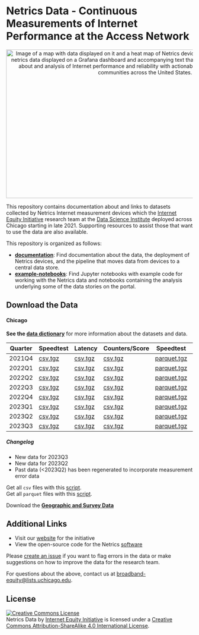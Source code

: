 # Netrics Data - Continuous Measurements of Internet Performance at the Access Network

<p align='center'><img src='assets/images/netrics-data-hero.jpg' width='750' height='400' alt='Image of a map with data displayed on it and a heat map of Netrics device deployments with some charts of netrics data displayed on a Grafana dashboard and accompanying text that says Internet Equity Initiative data about and analysis of Internet performance and reliability with actionable insights to address inequity in communities across the United States.' vertical-align='middle'></p>

This repository contains documentation about and links to datasets collected by Netrics Internet measurement devices which the [Internet Equity Initiative](https://internetequity.uchicago.edu/) research team at the [Data Science Institute](http://datascience.uchicago.edu/) deployed across Chicago starting in late 2021. Supporting resources to assist those that want to use the data are also available.

This repository is organized as follows:
- **[documentation](https://github.com/internet-equity/netrics-data/blob/main/documentation)**: Find documentation about the data, the deployment of Netrics devices, and the pipeline that moves data from devices to a central data store.
- **[example-notebooks](https://github.com/internet-equity/netrics-data/blob/main/example-notebooks)**: Find Jupyter notebooks with example code for working with the Netrics data and notebooks containing the analysis underlying some of the data stories on the portal.

## Download the Data

#### Chicago

**See the [data dictionary](https://github.com/internet-equity/netrics-data/blob/main/documentation/netrics-data-dictionary.md)** for more information about the datasets and data.

| Quarter | Speedtest | Latency | Counters/Score | Speedtest | Latency | Counters/Score |
| ---     | ---       | ---     | ---            | ---       | ---     | ---            |
| 2021Q4  | [csv.tgz](https://abbott.cs.uchicago.edu:8081/chicago/netrics_speedtest_2021Q4.tgz) | [csv.tgz](https://abbott.cs.uchicago.edu:8081/chicago/netrics_latency_2021Q4.tgz) | [csv.tgz](https://abbott.cs.uchicago.edu:8081/chicago/netrics_counter_2021Q4.tgz) | [parquet.tgz](https://abbott.cs.uchicago.edu:8081/chicago/netrics_speedtest_2021Q4_parquet.tgz) | [parquet.tgz](https://abbott.cs.uchicago.edu:8081/chicago/netrics_latency_2021Q4_parquet.tgz) | [parquet.tgz](https://abbott.cs.uchicago.edu:8081/chicago/netrics_counter_2021Q4_parquet.tgz) |
| 2022Q1  | [csv.tgz](https://abbott.cs.uchicago.edu:8081/chicago/netrics_speedtest_2022Q1.tgz) | [csv.tgz](https://abbott.cs.uchicago.edu:8081/chicago/netrics_latency_2022Q1.tgz) | [csv.tgz](https://abbott.cs.uchicago.edu:8081/chicago/netrics_counter_2022Q1.tgz) | [parquet.tgz](https://abbott.cs.uchicago.edu:8081/chicago/netrics_speedtest_2022Q1_parquet.tgz) | [parquet.tgz](https://abbott.cs.uchicago.edu:8081/chicago/netrics_latency_2022Q1_parquet.tgz) | [parquet.tgz](https://abbott.cs.uchicago.edu:8081/chicago/netrics_counter_2022Q1_parquet.tgz) |
| 2022Q2  | [csv.tgz](https://abbott.cs.uchicago.edu:8081/chicago/netrics_speedtest_2022Q2.tgz) | [csv.tgz](https://abbott.cs.uchicago.edu:8081/chicago/netrics_latency_2022Q2.tgz) | [csv.tgz](https://abbott.cs.uchicago.edu:8081/chicago/netrics_counter_2022Q2.tgz) | [parquet.tgz](https://abbott.cs.uchicago.edu:8081/chicago/netrics_speedtest_2022Q2_parquet.tgz) | [parquet.tgz](https://abbott.cs.uchicago.edu:8081/chicago/netrics_latency_2022Q2_parquet.tgz) | [parquet.tgz](https://abbott.cs.uchicago.edu:8081/chicago/netrics_counter_2022Q2_parquet.tgz) |
| 2022Q3  | [csv.tgz](https://abbott.cs.uchicago.edu:8081/chicago/netrics_speedtest_2022Q3.tgz) | [csv.tgz](https://abbott.cs.uchicago.edu:8081/chicago/netrics_latency_2022Q3.tgz) | [csv.tgz](https://abbott.cs.uchicago.edu:8081/chicago/netrics_counter_2022Q3.tgz) | [parquet.tgz](https://abbott.cs.uchicago.edu:8081/chicago/netrics_speedtest_2022Q3_parquet.tgz) | [parquet.tgz](https://abbott.cs.uchicago.edu:8081/chicago/netrics_latency_2022Q3_parquet.tgz) | [parquet.tgz](https://abbott.cs.uchicago.edu:8081/chicago/netrics_counter_2022Q3_parquet.tgz) |
| 2022Q4  | [csv.tgz](https://abbott.cs.uchicago.edu:8081/chicago/netrics_speedtest_2022Q4.tgz) | [csv.tgz](https://abbott.cs.uchicago.edu:8081/chicago/netrics_latency_2022Q4.tgz) | [csv.tgz](https://abbott.cs.uchicago.edu:8081/chicago/netrics_counter_2022Q4.tgz) | [parquet.tgz](https://abbott.cs.uchicago.edu:8081/chicago/netrics_speedtest_2022Q4_parquet.tgz) | [parquet.tgz](https://abbott.cs.uchicago.edu:8081/chicago/netrics_latency_2022Q4_parquet.tgz) | [parquet.tgz](https://abbott.cs.uchicago.edu:8081/chicago/netrics_counter_2022Q4_parquet.tgz) |
| 2023Q1  | [csv.tgz](https://abbott.cs.uchicago.edu:8081/chicago/netrics_speedtest_2023Q1.tgz) | [csv.tgz](https://abbott.cs.uchicago.edu:8081/chicago/netrics_latency_2023Q1.tgz) | [csv.tgz](https://abbott.cs.uchicago.edu:8081/chicago/netrics_counter_2023Q1.tgz) | [parquet.tgz](https://abbott.cs.uchicago.edu:8081/chicago/netrics_speedtest_2023Q1_parquet.tgz) | [parquet.tgz](https://abbott.cs.uchicago.edu:8081/chicago/netrics_latency_2023Q1_parquet.tgz) | [parquet.tgz](https://abbott.cs.uchicago.edu:8081/chicago/netrics_counter_2023Q1_parquet.tgz) |
| 2023Q2  | [csv.tgz](https://abbott.cs.uchicago.edu:8081/chicago/netrics_speedtest_2023Q2.tgz) | [csv.tgz](https://abbott.cs.uchicago.edu:8081/chicago/netrics_latency_2023Q2.tgz) | [csv.tgz](https://abbott.cs.uchicago.edu:8081/chicago/netrics_counter_2023Q2.tgz) | [parquet.tgz](https://abbott.cs.uchicago.edu:8081/chicago/netrics_speedtest_2023Q2_parquet.tgz) | [parquet.tgz](https://abbott.cs.uchicago.edu:8081/chicago/netrics_latency_2023Q2_parquet.tgz) | [parquet.tgz](https://abbott.cs.uchicago.edu:8081/chicago/netrics_counter_2023Q2_parquet.tgz) |
| 2023Q3  | [csv.tgz](https://abbott.cs.uchicago.edu:8081/chicago/netrics_speedtest_2023Q3.tgz) | [csv.tgz](https://abbott.cs.uchicago.edu:8081/chicago/netrics_latency_2023Q3.tgz) | [csv.tgz](https://abbott.cs.uchicago.edu:8081/chicago/netrics_counter_2023Q3.tgz) | [parquet.tgz](https://abbott.cs.uchicago.edu:8081/chicago/netrics_speedtest_2023Q3_parquet.tgz) | [parquet.tgz](https://abbott.cs.uchicago.edu:8081/chicago/netrics_latency_2023Q3_parquet.tgz) | [parquet.tgz](https://abbott.cs.uchicago.edu:8081/chicago/netrics_counter_2023Q3_parquet.tgz) |

##### Changelog

* New data for 2023Q3
* New data for 2023Q2
* Past data (<2023Q2) has been regenerated to incorporate measurement error data


Get all `csv` files with this [script](https://abbott.cs.uchicago.edu:8081/chicago/wgetallcsv.sh). <br>
Get all `parquet` files with this [script](https://abbott.cs.uchicago.edu:8081/chicago/wgetallparquet.sh).

Download the **[Geographic and Survey Data](https://uchicago.box.com/s/uqfh8u78zz5kab2lpggy4ko2cestmnhn)**

## Additional Links

- Visit our [website](https://internetequity.uchicago.edu/) for the initiative
- View the open-source code for the Netrics [software](https://github.com/chicago-cdac/nm-exp-active-netrics)

Please [create an issue](https://github.com/chicago-cdac/netrics-data/issues) if you want to flag errors in the data or make suggestions on how to improve the data for the research team.

For questions about the above, contact us at [broadband-equity@lists.uchicago.edu](mailto:broadband-equity@lists.uchicago.edu).

## License

<a rel="license" href="http://creativecommons.org/licenses/by-sa/4.0/"><img alt="Creative Commons License" style="border-width:0" src="https://i.creativecommons.org/l/by-sa/4.0/88x31.png" /></a><br /><span xmlns:dct="http://purl.org/dc/terms/" property="dct:title">Netrics Data</span> by <a xmlns:cc="http://creativecommons.org/ns#" href="https://internetequity.uchicago.edu/" property="cc:attributionName" rel="cc:attributionURL">Internet Equity Initiative</a> is licensed under a <a rel="license" href="http://creativecommons.org/licenses/by-sa/4.0/">Creative Commons Attribution-ShareAlike 4.0 International License</a>.
